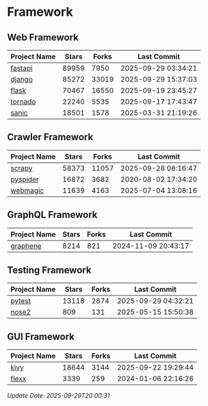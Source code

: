# Framework

## Web Framework
| Project Name | Stars | Forks | Last Commit |
| ------------ | ----- | ----- | ----------- |
| [fastapi](https://github.com/fastapi/fastapi) | 89959 | 7950 | 2025-09-29 03:34:21 |
| [django](https://github.com/django/django) | 85272 | 33019 | 2025-09-29 15:37:03 |
| [flask](https://github.com/pallets/flask) | 70467 | 16550 | 2025-09-19 23:45:27 |
| [tornado](https://github.com/tornadoweb/tornado) | 22240 | 5535 | 2025-09-17 17:43:47 |
| [sanic](https://github.com/sanic-org/sanic) | 18501 | 1578 | 2025-03-31 21:19:26 |

## Crawler Framework
| Project Name | Stars | Forks | Last Commit |
| ------------ | ----- | ----- | ----------- |
| [scrapy](https://github.com/scrapy/scrapy) | 58373 | 11057 | 2025-09-28 08:16:47 |
| [pyspider](https://github.com/binux/pyspider) | 16872 | 3682 | 2020-08-02 17:34:20 |
| [webmagic](https://github.com/code4craft/webmagic) | 11639 | 4163 | 2025-07-04 13:08:16 |

## GraphQL Framework
| Project Name | Stars | Forks | Last Commit |
| ------------ | ----- | ----- | ----------- |
| [graphene](https://github.com/graphql-python/graphene) | 8214 | 821 | 2024-11-09 20:43:17 |

## Testing Framework
| Project Name | Stars | Forks | Last Commit |
| ------------ | ----- | ----- | ----------- |
| [pytest](https://github.com/pytest-dev/pytest) | 13118 | 2874 | 2025-09-29 04:32:21 |
| [nose2](https://github.com/nose-devs/nose2) | 809 | 131 | 2025-05-15 15:50:38 |

## GUI Framework
| Project Name | Stars | Forks | Last Commit |
| ------------ | ----- | ----- | ----------- |
| [kivy](https://github.com/kivy/kivy) | 18644 | 3144 | 2025-09-22 19:29:44 |
| [flexx](https://github.com/flexxui/flexx) | 3339 | 259 | 2024-01-06 22:16:26 |

*Update Date: 2025-09-29T20:00:31*